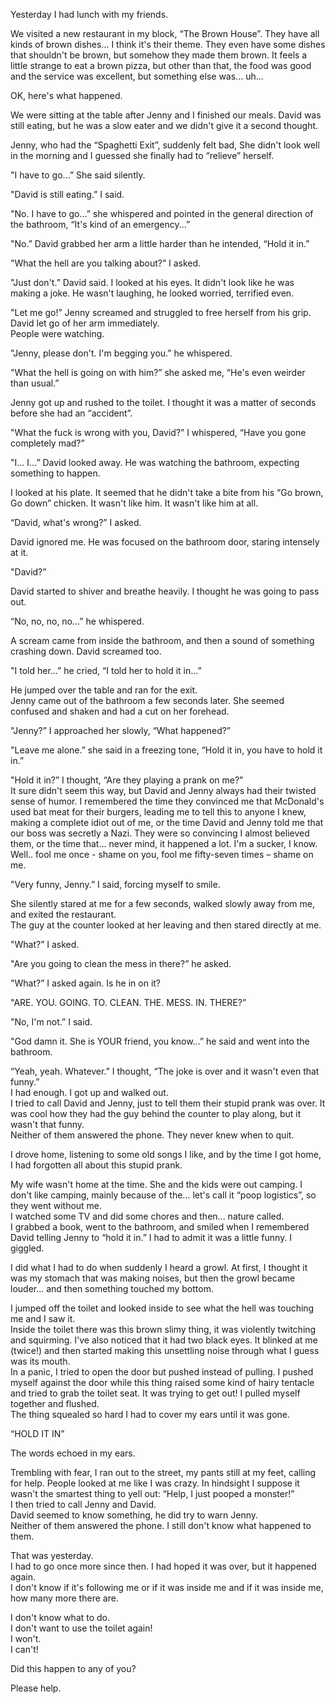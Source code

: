 Yesterday I had lunch with my friends.

We visited a new restaurant in my block, “The Brown House”. They have all kinds of brown dishes... I think it's their theme. They even have some dishes that shouldn't be brown, but somehow they made them brown. It feels a little strange to eat a brown pizza, but other than that, the food was good and the service was excellent, but something else was... uh...

OK, here's what happened.

We were sitting at the table after Jenny and I finished our meals. David was still eating, but he was a slow eater and we didn't give it a second thought.

Jenny, who had the “Spaghetti Exit”, suddenly felt bad, She didn't look well in the morning and I guessed she finally had to “relieve” herself.

"I have to go...” She said silently.

"David is still eating.” I said.

"No. I have to go...” she whispered and pointed in the general direction of the bathroom, “It's kind of an emergency...”

"No.” David grabbed her arm a little harder than he intended, “Hold it in.”

"What the hell are you talking about?” I asked.

"Just don't.” David said. I looked at his eyes. It didn't look like he was making a joke. He wasn't laughing, he looked worried, terrified even.

"Let me go!” Jenny screamed and struggled to free herself from his grip. David let go of her arm immediately.  
People were watching.

"Jenny, please don't. I'm begging you.” he whispered.

"What the hell is going on with him?” she asked me, “He's even weirder than usual.”

Jenny got up and rushed to the toilet. I thought it was a matter of seconds before she had an “accident”.

"What the fuck is wrong with you, David?” I whispered, “Have you gone completely mad?”

"I... I...” David looked away. He was watching the bathroom, expecting something to happen.

I looked at his plate. It seemed that he didn't take a bite from his “Go brown, Go down” chicken. It wasn't like him. It wasn't like him at all.

“David, what's wrong?” I asked.

David ignored me. He was focused on the bathroom door, staring intensely at it.

"David?”

David started to shiver and breathe heavily. I thought he was going to pass out.

“No, no, no, no...” he whispered.

A scream came from inside the bathroom, and then a sound of something crashing down. David screamed too.

"I told her...” he cried, “I told her to hold it in...”

He jumped over the table and ran for the exit.  
Jenny came out of the bathroom a few seconds later. She seemed confused and shaken and had a cut on her forehead.

"Jenny?” I approached her slowly, “What happened?”

"Leave me alone.” she said in a freezing tone, “Hold it in, you have to hold it in.”

"Hold it in?” I thought, “Are they playing a prank on me?”  
It sure didn't seem this way, but David and Jenny always had their twisted sense of humor. I remembered the time they convinced me that McDonald's used bat meat for their burgers, leading me to tell this to anyone I knew, making a complete idiot out of me, or the time David and Jenny told me that our boss was secretly a Nazi. They were so convincing I almost believed them, or the time that... never mind, it happened a lot. I'm a sucker, I know.  
Well.. fool me once - shame on you, fool me fifty-seven times – shame on me.

"Very funny, Jenny.” I said, forcing myself to smile.

She silently stared at me for a few seconds, walked slowly away from me, and exited the restaurant.  
The guy at the counter looked at her leaving and then stared directly at me.

"What?” I asked.

"Are you going to clean the mess in there?” he asked.

"What?” I asked again. Is he in on it?

"ARE. YOU. GOING. TO. CLEAN. THE. MESS. IN. THERE?”

"No, I'm not.” I said.

"God damn it. She is YOUR friend, you know...” he said and went into the bathroom.

“Yeah, yeah. Whatever.” I thought, “The joke is over and it wasn't even that funny.”  
I had enough. I got up and walked out.  
I tried to call David and Jenny, just to tell them their stupid prank was over. It was cool how they had the guy behind the counter to play along, but it wasn't that funny.  
Neither of them answered the phone. They never knew when to quit.

I drove home, listening to some old songs I like, and by the time I got home, I had forgotten all about this stupid prank.

My wife wasn't home at the time. She and the kids were out camping. I don't like camping, mainly because of the... let's call it “poop logistics”, so they went without me.  
I watched some TV and did some chores and then... nature called.  
I grabbed a book, went to the bathroom, and smiled when I remembered David telling Jenny to “hold it in.” I had to admit it was a little funny. I giggled.

I did what I had to do when suddenly I heard a growl. At first, I thought it was my stomach that was making noises, but then the growl became louder... and then something touched my bottom.

I jumped off the toilet and looked inside to see what the hell was touching me and I saw it.  
Inside the toilet there was this brown slimy thing, it was violently twitching and squirming. I've also noticed that it had two black eyes. It blinked at me (twice!) and then started making this unsettling noise through what I guess was its mouth.  
In a panic, I tried to open the door but pushed instead of pulling. I pushed myself against the door while this thing raised some kind of hairy tentacle and tried to grab the toilet seat. It was trying to get out! I pulled myself together and flushed.  
The thing squealed so hard I had to cover my ears until it was gone.

“HOLD IT IN”

The words echoed in my ears.

Trembling with fear, I ran out to the street, my pants still at my feet, calling for help. People looked at me like I was crazy. In hindsight I suppose it wasn't the smartest thing to yell out: “Help, I just pooped a monster!”  
I then tried to call Jenny and David.  
David seemed to know something, he did try to warn Jenny.  
Neither of them answered the phone. I still don't know what happened to them.

That was yesterday.  
I had to go once more since then. I had hoped it was over, but it happened again.  
I don't know if it's following me or if it was inside me and if it was inside me, how many more there are.

I don't know what to do.  
I don't want to use the toilet again!  
I won't.  
I can't!

Did this happen to any of you?

Please help.